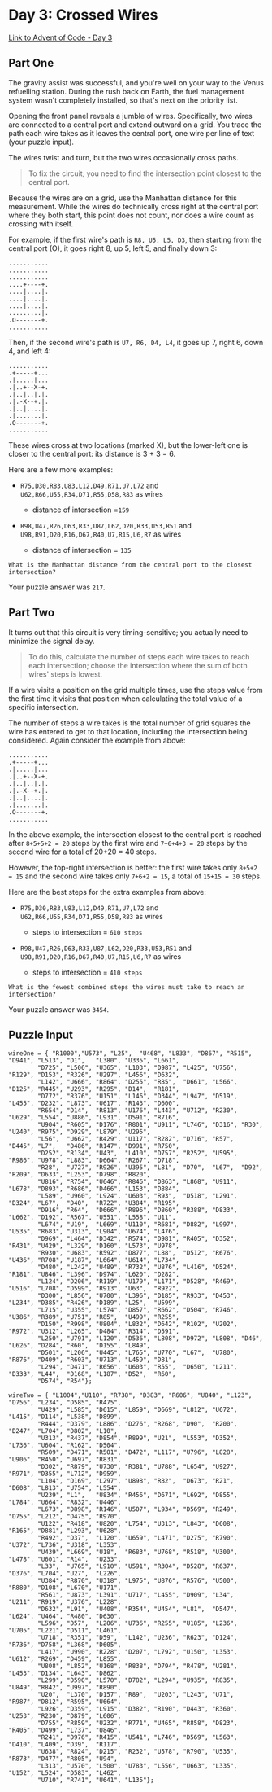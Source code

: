 # Day 3: Crossed Wires

[Link to Advent of Code - Day 3](https://adventofcode.com/2019/day/3)

## Part One

The gravity assist was successful, and you're well on your way to the Venus refuelling station. During the rush back on Earth, the fuel management system wasn't completely installed, so that's next on the priority list.

Opening the front panel reveals a jumble of wires. Specifically, two wires are connected to a central port and extend outward on a grid. You trace the path each wire takes as it leaves the central port, one wire per line of text (your puzzle input).

The wires twist and turn, but the two wires occasionally cross paths. 
>To fix the circuit, you need to find the intersection point closest to the central port. 

Because the wires are on a grid, use the Manhattan distance for this measurement. While the wires do technically cross right at the central port where they both start, this point does not count, nor does a wire count as crossing with itself.

For example, if the first wire's path is `R8, U5, L5, D3`, then starting from the central port (O), it goes right 8, up 5, left 5, and finally down 3:

```
...........
...........
...........
....+----+.
....|....|.
....|....|.
....|....|.
.........|.
.O-------+.
...........
```

Then, if the second wire's path is `U7, R6, D4, L4`, it goes up 7, right 6, down 4, and left 4:

```
...........
.+-----+...
.|.....|...
.|..+--X-+.
.|..|..|.|.
.|.-X--+.|.
.|..|....|.
.|.......|.
.O-------+.
...........
```

These wires cross at two locations (marked X), but the lower-left one is closer to the central port: its distance is 3 + 3 = 6.

Here are a few more examples:

- `R75,D30,R83,U83,L12,D49,R71,U7,L72` and `U62,R66,U55,R34,D71,R55,D58,R83` as wires
  - distance of intersection =`159`
	
- `R98,U47,R26,D63,R33,U87,L62,D20,R33,U53,R51` and `U98,R91,D20,R16,D67,R40,U7,R15,U6,R7` as wires
  - distance of intersection = `135`
	
```
What is the Manhattan distance from the central port to the closest intersection?
```

Your puzzle answer was `217`.

## Part Two

It turns out that this circuit is very timing-sensitive; you actually need to minimize the signal delay.

>To do this, calculate the number of steps each wire takes to reach each intersection; choose the intersection where the sum of both wires' steps is lowest. 

If a wire visits a position on the grid multiple times, use the steps value from the first time it visits that position when calculating the total value of a specific intersection.

The number of steps a wire takes is the total number of grid squares the wire has entered to get to that location, including the intersection being considered. Again consider the example from above:

```
...........
.+-----+...
.|.....|...
.|..+--X-+.
.|..|..|.|.
.|.-X--+.|.
.|..|....|.
.|.......|.
.O-------+.
...........
```

In the above example, the intersection closest to the central port is reached after `8+5+5+2 = 20` steps by the first wire and `7+6+4+3 = 20` steps by the second wire for a total of 20+20 = 40 steps.

However, the top-right intersection is better: the first wire takes only `8+5+2 = 15` and the second wire takes only `7+6+2 = 15`, a total of `15+15 = 30` steps.

Here are the best steps for the extra examples from above:

- `R75,D30,R83,U83,L12,D49,R71,U7,L72` and `U62,R66,U55,R34,D71,R55,D58,R83` as wires
  - steps to intersection = `610 steps`

- `R98,U47,R26,D63,R33,U87,L62,D20,R33,U53,R51` and `U98,R91,D20,R16,D67,R40,U7,R15,U6,R7` as wires
  - steps to intersection = `410 steps`

```
What is the fewest combined steps the wires must take to reach an intersection?
```

Your puzzle answer was `3454`.

## Puzzle Input 

```
wireOne = {	"R1000","U573",	"L25",	"U468",	"L833",	"D867",	"R515",	"D941",	"L513",	"D1",	"L380",	"U335",	"L661",	
		"D725",	"L506",	"U365",	"L103",	"D987",	"L425",	"U756",	"R129",	"D153",	"R326",	"U297",	"L456",	"D632",	
		"L142",	"U666",	"R864",	"D255",	"R85",	"D661",	"L566",	"D125",	"R445",	"U293",	"R295", "D14",	"R181",
		"D772",	"R376",	"U151",	"L146",	"D344",	"L947",	"D519",	"L455",	"D232",	"L873",	"U617",	"R143",	"D600",
		"R654",	"D14",	"R813",	"U176",	"L443",	"U712",	"R230",	"U629",	"L554",	"U886",	"L931",	"D591",	"R716",
		"U904",	"R605",	"D176",	"R801",	"U911",	"L746",	"D316",	"R30",	"U240",	"R975",	"D929",	"L879",	"U295",
		"L56",	"U662",	"R429",	"U117",	"R282",	"D716",	"R57",	"D445",	"L7",	"D486",	"R147",	"D991",	"R750",
		"D252",	"R134",	"U43",	"L410",	"D757",	"R252",	"U595",	"R986",	"U978",	"L883",	"D664",	"R267",	"D718",
		"R28",	"U727",	"R926",	"U395",	"L81",	"D70",	"L67",	"D92",	"R209",	"D633",	"L253",	"D798",	"R820",
		"U816",	"R754",	"U646",	"R846",	"D863",	"L868",	"U911",	"L678",	"D893",	"R686",	"D466",	"L153",	"D884",
		"L589",	"U960",	"L924",	"U603",	"R93",	"D518",	"L291",	"D324",	"L67",	"D40",	"R722",	"U384",	"R195",
		"D916",	"R64",	"D666",	"R896",	"D860",	"R388",	"D833",	"L662",	"D192",	"R567",	"U551",	"L558",	"U11",
		"L674",	"U19",	"L669",	"U110",	"R681",	"D882",	"L997",	"U535",	"R683",	"U313",	"L904",	"U674",	"L476",
		"D969",	"L464",	"D342",	"R574",	"D981",	"R405",	"D352",	"R431",	"U429",	"L329",	"D160",	"L573",	"U978",
		"R930",	"U683",	"R592",	"D877",	"L88",	"D512",	"R676",	"U436",	"R708",	"U187",	"L664",	"U614",	"L734",
		"D480",	"L242",	"U489",	"R732",	"U876",	"L416",	"D524",	"R181",	"U846",	"L396",	"D974",	"L620",	"D282",
		"L124",	"D206",	"R119",	"U179",	"L171",	"D528",	"R469",	"U516",	"L708",	"D599",	"R913",	"U63",	"R922",
		"D300",	"L856",	"U700",	"L396",	"D185",	"R933",	"D453",	"L234",	"D385",	"R426",	"D189",	"L25",	"U599",
		"L715",	"U355",	"L574",	"D857",	"R662",	"D504",	"R746",	"U386",	"R389",	"U751",	"R85",	"U499",	"R255",
		"D150",	"R998",	"U804",	"L832",	"D642",	"R102",	"U202",	"R972",	"U312",	"L265",	"D484",	"R314",	"D591",	
		"L250",	"U791",	"L120",	"D536",	"L808",	"D972",	"L808",	"D46",	"L626",	"D284",	"R60",	"D155",	"L849",
		"D501",	"L206",	"U445",	"L765",	"U770",	"L67",	"U780",	"R876",	"D409",	"R603",	"U713",	"L459",	"D81",
		"L294",	"D471",	"R656",	"U603",	"R55",	"D650",	"L211",	"D333",	"L44",	"D168",	"L187",	"D52",	"R60",
		"D574",	"R54"};
```

```
wireTwo = {	"L1004","U110",	"R738",	"D383",	"R606",	"U840",	"L123",	"D756",	"L234",	"D585",	"R475",
		"U429",	"L585",	"D615",	"L859",	"D669",	"L812",	"U672",	"L415",	"D114",	"L538",	"D899",
		"R444",	"D379",	"L886",	"D276",	"R268",	"D90",	"R200",	"D247",	"L704",	"D802",	"L10",
		"U313",	"R437",	"D854",	"R899",	"U21",	"L553",	"D352",	"L736",	"U604",	"R162",	"D504",
		"R509",	"D471",	"R501",	"D472",	"L117",	"U796",	"L828",	"U906",	"R450",	"U697",	"R831",
		"D302",	"R879",	"U730",	"R381",	"U788",	"L654",	"U927",	"R971",	"D355",	"L712",	"D959",
		"L104",	"D169",	"L297",	"U898",	"R82",	"D673",	"R21",	"D608",	"L813",	"U754",	"L554",
		"U239",	"L1",	"U834",	"R456",	"D671",	"L692",	"D855",	"L784",	"U664",	"R832",	"U446",
		"L673",	"D898",	"R146",	"U507",	"L934",	"D569",	"R249",	"D755",	"L212",	"D475",	"R970",	
		"U122",	"R418",	"U820",	"L754",	"U313",	"L843",	"D608",	"R165",	"D881",	"L293",	"U628",	
		"R492",	"D37",	"L120",	"U659",	"L471",	"D275",	"R790",	"U372",	"L736",	"U318",	"L353",	
		"U439",	"L669",	"U18",	"R683",	"U768",	"R518",	"U300",	"L478",	"U601",	"R14",	"U233",	
		"L33",	"U765",	"L910",	"U591",	"R304",	"D528",	"R637",	"D376",	"L704",	"U27",	"L226",	
		"U384",	"R870",	"U318",	"L975",	"U876",	"R576",	"U500",	"R880",	"D108",	"L670",	"U171",	
		"R561",	"U873",	"L391",	"U717",	"L455",	"D909",	"L34",	"U211",	"R919",	"U376",	"L228",	
		"D632",	"L91",	"U408",	"R354",	"U454",	"L81",	"D547",	"L624",	"U464",	"R480",	"D630",	
		"L596",	"D57",	"L206",	"U736",	"R255",	"U185",	"L236",	"U705",	"L221",	"D511",	"L461",	
		"U718",	"R351",	"D59",	"L142",	"U236",	"R623",	"D124",	"R736",	"D758",	"L368",	"D605",	
		"L417",	"U990",	"R228",	"D207",	"L792",	"U150",	"L353",	"U612",	"R269",	"D459",	"L855",	
		"U808",	"L852",	"U168",	"R838",	"D794",	"R478",	"U281",	"L453",	"D134",	"L643",	"D862",	
		"L299",	"D590",	"L570",	"D782",	"L294",	"U935",	"R835",	"U849",	"R842",	"U997",	"R890",	
		"U20",	"L370",	"D157",	"R89",	"U203",	"L243",	"U71",	"R987",	"D812",	"R595",	"U664",	
		"L926",	"D359",	"L915",	"D382",	"R190",	"D443",	"R360",	"U253",	"R230",	"D879",	"L606",	
		"D755",	"R859",	"U232",	"R771",	"U465",	"R858",	"D823",	"R405",	"D499",	"L737",	"U846",	
		"R241",	"D976",	"R415",	"U541",	"L746",	"D569",	"L563",	"D410",	"L409",	"D39",	"R117",	
		"U638",	"R824",	"D215",	"R232",	"U578",	"R790",	"U535",	"R873",	"D477",	"R805",	"U94",	
		"L313",	"U570",	"L500",	"U783",	"L556",	"U663",	"L335",	"U152",	"L524",	"D583",	"L462",	
		"U710",	"R741",	"U641",	"L135"};
```